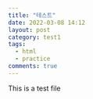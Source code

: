 ```yaml
---
title: "테스트"
date: 2022-03-08 14:12
layout: post
category: test1
tags:
  - html
  - practice
comments: true
---
```


This is a test file
